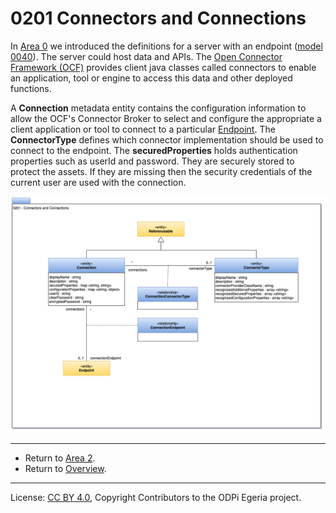 <!-- SPDX-License-Identifier: CC-BY-4.0 -->
<!-- Copyright Contributors to the ODPi Egeria project. -->

# 0201 Connectors and Connections

In [Area 0](Area-0-models.md) we introduced the definitions for a
server with an endpoint ([model 0040](0040-Software-Servers.md)).
The server could host data and APIs.
The [Open Connector Framework (OCF)](../../../open-metadata-implementation/frameworks/open-connector-framework/README.md)
provides client java classes called connectors to enable an application,
tool or engine to access this data and other deployed functions.

A **Connection** metadata entity contains the configuration
information to allow the OCF's Connector Broker to select and
configure the appropriate a client application or tool to connect
to a particular [Endpoint](0040-Software-Servers.md).
The **ConnectorType** defines which connector implementation
should be used to connect to the endpoint.
The **securedProperties** holds authentication properties
such as userId and password.
They are securely stored to protect the assets.
If they are missing then the security credentials of the current
user are used with the connection.

![UML](0201-Connectors-and-Connections.png#pagewidth)

----

* Return to [Area 2](Area-2-models.md).
* Return to [Overview](.).

----
License: [CC BY 4.0](https://creativecommons.org/licenses/by/4.0/),
Copyright Contributors to the ODPi Egeria project.